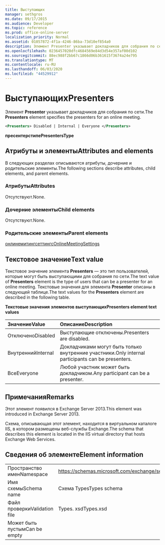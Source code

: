 ```yaml
---
title: Выступающих
manager: sethgros
ms.date: 09/17/2015
ms.audience: Developer
ms.topic: reference
ms.prod: office-online-server
localization_priority: Normal
ms.assetid: 01057872-4f1a-4246-86ba-73d10ef854a0
description: Элемент Presenter указывает докладчиков для собрания по сети.
ms.openlocfilehash: 0236457020dfc4684569e84d3d54e357af00d102
ms.sourcegitcommit: 88ec988f2bb67c1866d06b361615f3674a24e795
ms.translationtype: MT
ms.contentlocale: ru-RU
ms.lasthandoff: 06/03/2020
ms.locfileid: "44529912"
---
```

# <a name="presenters"></a><span data-ttu-id="520a8-103">Выступающих</span><span class="sxs-lookup"><span data-stu-id="520a8-103">Presenters</span></span>

<span data-ttu-id="520a8-104">Элемент **Presenter** указывает докладчиков для собрания по сети.</span><span class="sxs-lookup"><span data-stu-id="520a8-104">The **Presenters** element specifies the presenters for an online meeting.</span></span> 
  
```XML
<Presenters> Disabled | Internal | Everyone </Presenters>
```

 <span data-ttu-id="520a8-105">**пресентерстипе**</span><span class="sxs-lookup"><span data-stu-id="520a8-105">**PresentersType**</span></span>
## <a name="attributes-and-elements"></a><span data-ttu-id="520a8-106">Атрибуты и элементы</span><span class="sxs-lookup"><span data-stu-id="520a8-106">Attributes and elements</span></span>

<span data-ttu-id="520a8-107">В следующих разделах описываются атрибуты, дочерние и родительские элементы.</span><span class="sxs-lookup"><span data-stu-id="520a8-107">The following sections describe attributes, child elements, and parent elements.</span></span>
  
### <a name="attributes"></a><span data-ttu-id="520a8-108">Атрибуты</span><span class="sxs-lookup"><span data-stu-id="520a8-108">Attributes</span></span>

<span data-ttu-id="520a8-109">Отсутствуют.</span><span class="sxs-lookup"><span data-stu-id="520a8-109">None.</span></span>
  
### <a name="child-elements"></a><span data-ttu-id="520a8-110">Дочерние элементы</span><span class="sxs-lookup"><span data-stu-id="520a8-110">Child elements</span></span>

<span data-ttu-id="520a8-111">Отсутствуют.</span><span class="sxs-lookup"><span data-stu-id="520a8-111">None.</span></span>
  
### <a name="parent-elements"></a><span data-ttu-id="520a8-112">Родительские элементы</span><span class="sxs-lookup"><span data-stu-id="520a8-112">Parent elements</span></span>

[<span data-ttu-id="520a8-113">онлинемитингсеттингс</span><span class="sxs-lookup"><span data-stu-id="520a8-113">OnlineMeetingSettings</span></span>](onlinemeetingsettings.md)
  
## <a name="text-value"></a><span data-ttu-id="520a8-114">Текстовое значение</span><span class="sxs-lookup"><span data-stu-id="520a8-114">Text value</span></span>

<span data-ttu-id="520a8-115">Текстовое значение элемента **Presenters** — это тип пользователей, которые могут быть выступающими для собрания по сети.</span><span class="sxs-lookup"><span data-stu-id="520a8-115">The text value of **Presenters** element is the type of users that can be a presenter for an online meeting.</span></span> <span data-ttu-id="520a8-116">Текстовые значения для элемента **Presenter** описаны в следующей таблице.</span><span class="sxs-lookup"><span data-stu-id="520a8-116">The text values for the **Presenters** element are described in the following table.</span></span> 
  
<span data-ttu-id="520a8-117">**Текстовые значения элементов выступающих**</span><span class="sxs-lookup"><span data-stu-id="520a8-117">**Presenters element text values**</span></span>

|<span data-ttu-id="520a8-118">**Значение**</span><span class="sxs-lookup"><span data-stu-id="520a8-118">**Value**</span></span>|<span data-ttu-id="520a8-119">**Описание**</span><span class="sxs-lookup"><span data-stu-id="520a8-119">**Description**</span></span>|
|:-----|:-----|
|<span data-ttu-id="520a8-120">Отключено</span><span class="sxs-lookup"><span data-stu-id="520a8-120">Disabled</span></span>  <br/> |<span data-ttu-id="520a8-121">Выступающие отключены.</span><span class="sxs-lookup"><span data-stu-id="520a8-121">Presenters are disabled.</span></span>  <br/> |
|<span data-ttu-id="520a8-122">Внутренний</span><span class="sxs-lookup"><span data-stu-id="520a8-122">Internal</span></span>  <br/> |<span data-ttu-id="520a8-123">Докладчиками могут быть только внутренние участники.</span><span class="sxs-lookup"><span data-stu-id="520a8-123">Only internal participants can be presenters.</span></span>  <br/> |
|<span data-ttu-id="520a8-124">Все</span><span class="sxs-lookup"><span data-stu-id="520a8-124">Everyone</span></span>  <br/> |<span data-ttu-id="520a8-125">Любой участник может быть докладчиком.</span><span class="sxs-lookup"><span data-stu-id="520a8-125">Any participant can be a presenter.</span></span>  <br/> |
   
## <a name="remarks"></a><span data-ttu-id="520a8-126">Примечания</span><span class="sxs-lookup"><span data-stu-id="520a8-126">Remarks</span></span>

<span data-ttu-id="520a8-127">Этот элемент появился в Exchange Server 2013.</span><span class="sxs-lookup"><span data-stu-id="520a8-127">This element was introduced in Exchange Server 2013.</span></span>
  
<span data-ttu-id="520a8-128">Схема, описывающая этот элемент, находится в виртуальном каталоге IIS, в котором размещены веб-службы Exchange.</span><span class="sxs-lookup"><span data-stu-id="520a8-128">The schema that describes this element is located in the IIS virtual directory that hosts Exchange Web Services.</span></span>
  
## <a name="element-information"></a><span data-ttu-id="520a8-129">Сведения об элементе</span><span class="sxs-lookup"><span data-stu-id="520a8-129">Element information</span></span>

|||
|:-----|:-----|
|<span data-ttu-id="520a8-130">Пространство имен</span><span class="sxs-lookup"><span data-stu-id="520a8-130">Namespace</span></span>  <br/> |https://schemas.microsoft.com/exchange/services/2006/types  <br/> |
|<span data-ttu-id="520a8-131">Имя схемы</span><span class="sxs-lookup"><span data-stu-id="520a8-131">Schema name</span></span>  <br/> |<span data-ttu-id="520a8-132">Схема Types</span><span class="sxs-lookup"><span data-stu-id="520a8-132">Types schema</span></span>  <br/> |
|<span data-ttu-id="520a8-133">Файл проверки</span><span class="sxs-lookup"><span data-stu-id="520a8-133">Validation file</span></span>  <br/> |<span data-ttu-id="520a8-134">Types. xsd</span><span class="sxs-lookup"><span data-stu-id="520a8-134">Types.xsd</span></span>  <br/> |
|<span data-ttu-id="520a8-135">Может быть пустым</span><span class="sxs-lookup"><span data-stu-id="520a8-135">Can be empty</span></span>  <br/> ||
   

